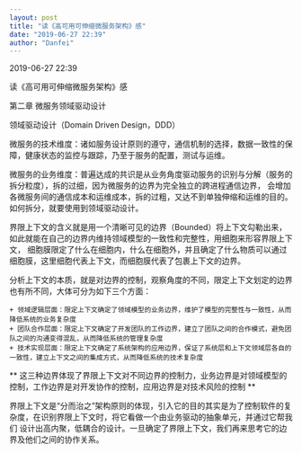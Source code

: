 ```yaml
---
layout: post
title: "读《高可用可伸缩微服务架构》感"
date: "2019-06-27 22:39"
author: "Danfei"
---
```

2019-06-27 22:39

读《高可用可伸缩微服务架构》感

第二章 微服务领域驱动设计

领域驱动设计（Domain Driven Design，DDD）

微服务的技术维度：诸如服务设计原则的遵守，通信机制的选择，数据一致性的保障，健康状态的监控与跟踪，乃至于服务的配置，测试与运维。

微服务的业务维度：普遍达成的共识是从业务角度驱动服务的识别与分解（服务的拆分粒度），拆的过细，因为微服务的边界为完全独立的跨进程通信边界，
会增加各微服务间的通信成本和运维成本，拆的过粗，又达不到单独伸缩和运维的目的。如何拆分，就要使用到领域驱动设计。

界限上下文的含义就是用一个清晰可见的边界（Bounded）将上下文勾勒出来，如此就能在自己的边界内维持领域模型的一致性和完整性，用细胞来形容界限上下文，
细胞膜限定了什么在细胞内，什么在细胞外，并且确定了什么物质可以通过细胞膜，这里细胞代表上下文，而细胞膜代表了包裹上下文的边界。

分析上下文的本质，就是对边界的控制，观察角度的不同，限定上下文划定的边界也有所不同，大体可分为如下三个方面：

	+ 领域逻辑层面：限定上下文确定了领域模型的业务边界，维护了模型的完整性与一致性，从而降低系统的业务复杂度
	+ 团队合作层面：限定上下文确定了开发团队的工作边界，建立了团队之间的合作模式，避免团队之间的沟通变得混乱，从而降低系统的管理复杂度
	+ 技术实现层面：限定上下文确定了系统架构的应用边界，保证了系统层和上下文领域层各自的一致性，建立上下文之间的集成方式，从而降低系统的技术复杂度
	
** 这三种边界体现了界限上下文对不同边界的控制力，业务边界是对领域模型的控制，工作边界是对开发协作的控制，应用边界是对技术风险的控制 **

界限上下文是“分而治之”架构原则的体现，引入它的目的其实是为了控制软件的复杂度，在识别界限上下文时，将它看做一个由业务驱动的抽象单元，并通过它帮我们
设计出高内聚，低耦合的设计。一旦确定了界限上下文，我们再来思考它的边界及他们之间的协作关系。
